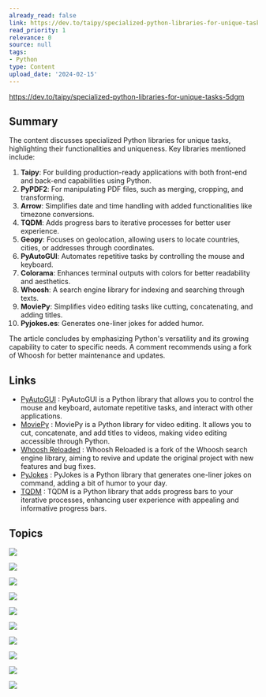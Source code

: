 ```yaml
---
already_read: false
link: https://dev.to/taipy/specialized-python-libraries-for-unique-tasks-5dgm
read_priority: 1
relevance: 0
source: null
tags:
- Python
type: Content
upload_date: '2024-02-15'
---
```


https://dev.to/taipy/specialized-python-libraries-for-unique-tasks-5dgm
## Summary

The content discusses specialized Python libraries for unique tasks, highlighting their functionalities and uniqueness. Key libraries mentioned include:

1. **Taipy**: For building production-ready applications with both front-end and back-end capabilities using Python.
2. **PyPDF2**: For manipulating PDF files, such as merging, cropping, and transforming.
3. **Arrow**: Simplifies date and time handling with added functionalities like timezone conversions.
4. **TQDM**: Adds progress bars to iterative processes for better user experience.
5. **Geopy**: Focuses on geolocation, allowing users to locate countries, cities, or addresses through coordinates.
6. **PyAutoGUI**: Automates repetitive tasks by controlling the mouse and keyboard.
7. **Colorama**: Enhances terminal outputs with colors for better readability and aesthetics.
8. **Whoosh**: A search engine library for indexing and searching through texts.
9. **MoviePy**: Simplifies video editing tasks like cutting, concatenating, and adding titles.
10. **Pyjokes.es**: Generates one-liner jokes for added humor.

The article concludes by emphasizing Python's versatility and its growing capability to cater to specific needs. A comment recommends using a fork of Whoosh for better maintenance and updates.
## Links

- [PyAutoGUI](https://github.com/asweigart/pyautogui) : PyAutoGUI is a Python library that allows you to control the mouse and keyboard, automate repetitive tasks, and interact with other applications.
- [MoviePy](https://github.com/Zulko/moviepy) : MoviePy is a Python library for video editing. It allows you to cut, concatenate, and add titles to videos, making video editing accessible through Python.
- [Whoosh Reloaded](https://github.com/Sygil-Dev/whoosh-reloaded) : Whoosh Reloaded is a fork of the Whoosh search engine library, aiming to revive and update the original project with new features and bug fixes.
- [PyJokes](https://github.com/pyjokes/pyjokes) : PyJokes is a Python library that generates one-liner jokes on command, adding a bit of humor to your day.
- [TQDM](https://github.com/tqdm/tqdm) : TQDM is a Python library that adds progress bars to your iterative processes, enhancing user experience with appealing and informative progress bars.

## Topics

![](topics/Library/Taipy)

![](topics/Library/PyPDF2)

![](topics/Library/Arrow)

![](topics/Library/TQDM)

![](topics/Library/Geopy)

![](topics/Library/PyAutoGUI)

![](topics/Library/Colorama)

![](topics/Library/Whoosh)

![](topics/Library/MoviePy)

![](topics/Library/Pyjokes)